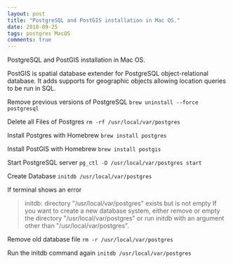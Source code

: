 ```yaml
---
layout: post
title: "PostgreSQL and PostGIS installation in Mac OS."
date: 2018-09-25
tags: postgres MacOS
comments: true
---
```

PostgreSQL and PostGIS installation in Mac OS.

PostGIS is spatial database extender for PostgreSQL object-relational database. It adds supports for geographic objects allowing location queries to be run in SQL.

Remove previous versions of PostgreSQL
```brew uninstall --force postgresql```

Delete all Files of Postgres
```rm -rf /usr/local/var/postgres```

Install Postgres with Homebrew
```brew install postgres```

Install PostGIS with Homebrew
```brew install postgis```

Start PostgreSQL server
```pg_ctl -D /usr/local/var/postgres start```

Create Database
```initdb /usr/local/var/postgres```

If terminal shows an error

>initdb: directory "/usr/local/var/postgres" exists but is not empty
If you want to create a new database system, either remove or empty
the directory "/usr/local/var/postgres" or run initdb
with an argument other than "/usr/local/var/postgres".

Remove old database file
```rm -r /usr/local/var/postgres```

Run the initdb command again
```initdb /usr/local/var/postgres```
